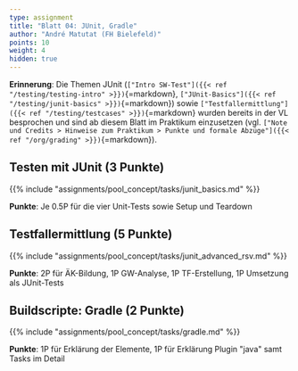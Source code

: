 ```yaml
---
type: assignment
title: "Blatt 04: JUnit, Gradle"
author: "André Matutat (FH Bielefeld)"
points: 10
weight: 4
hidden: true
---
```



**Erinnerung**: Die Themen JUnit (`["Intro SW-Test"]({{< ref "/testing/testing-intro" >}})`{=markdown},
`["JUnit-Basics"]({{< ref "/testing/junit-basics" >}})`{=markdown}) sowie
`["Testfallermittlung"]({{< ref "/testing/testcases" >}})`{=markdown} wurden bereits in der VL
besprochen und sind ab diesem Blatt im Praktikum einzusetzen (vgl.
`["Note und Credits > Hinweise zum Praktikum > Punkte und formale Abzüge"]({{< ref "/org/grading" >}})`{=markdown}).


## Testen mit JUnit (3 Punkte)

{{% include "assignments/pool_concept/tasks/junit_basics.md" %}}

**Punkte**: Je 0.5P für die vier Unit-Tests sowie Setup und Teardown


## Testfallermittlung (5 Punkte)

{{% include "assignments/pool_concept/tasks/junit_advanced_rsv.md" %}}

**Punkte**: 2P für ÄK-Bildung, 1P GW-Analyse, 1P TF-Erstellung, 1P Umsetzung als JUnit-Tests


## Buildscripte: Gradle (2 Punkte)

{{% include "assignments/pool_concept/tasks/gradle.md" %}}

**Punkte**: 1P für Erklärung der Elemente, 1P für Erklärung Plugin "java" samt Tasks im Detail
